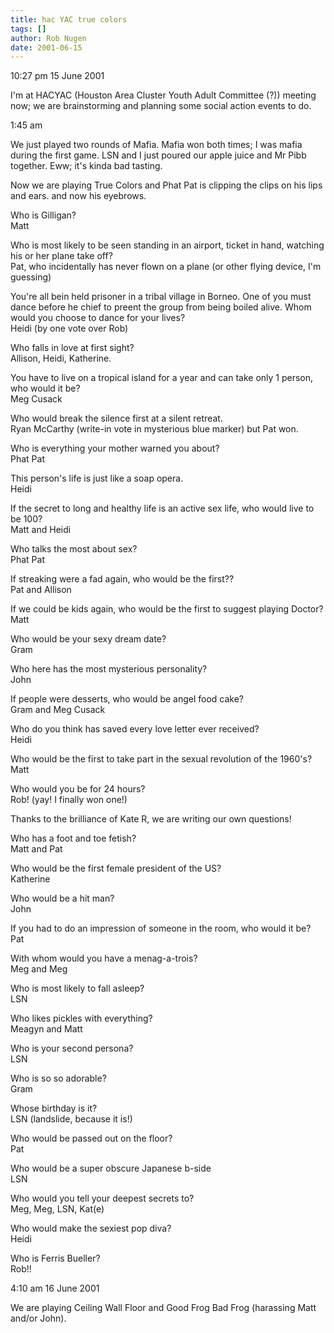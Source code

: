 ```yaml
---
title: hac YAC true colors
tags: []
author: Rob Nugen
date: 2001-06-15
---
```


<p class=date>10:27 pm 15 June 2001</p>

<p>I'm at HACYAC (Houston Area Cluster Youth Adult Committee (?))
meeting now; we are brainstorming and planning some social action
events to do.</p>

<p class=date>1:45 am</p>

<p>We just played two rounds of Mafia.  Mafia won both times; I was
mafia during the first game.  LSN and I just poured our apple juice
and Mr Pibb together.  Eww; it's kinda bad tasting.</p>

<p>Now we are playing True Colors and Phat Pat is clipping the clips
on his lips and ears.  and now his eyebrows.</p>

<p>Who is Gilligan?
<br>Matt</p>

<p>Who is most likely to be seen standing in an airport, ticket in
hand, watching his or her plane take off?  
<br>Pat, who incidentally has never flown on a plane (or other flying
device, I'm guessing)</p>

<p>You're all bein held prisoner in a tribal village in Borneo.  One
of you must dance before he chief to preent the group from being
boiled alive.  Whom would you choose to dance for your lives?
<br>Heidi (by one vote over Rob)</p>

<p>Who falls in love at first sight?
<br>Allison, Heidi, Katherine.</p>

<p>You have to live on a tropical island for a year and can take only
1 person, who would it be?
<br>Meg Cusack</p>

<p>Who would break the silence first at a silent retreat.
<br>Ryan McCarthy (write-in vote in mysterious blue marker) but Pat
won.</p>

<p>Who is everything your mother warned you about?
<br>Phat Pat</p>

<p>This person's life is just like a soap opera.
<br>Heidi</p>

<p>If the secret to long and healthy life is an active sex life, who
would live to be 100?
<br>Matt and Heidi</p>

<p>Who talks the most about sex?
<br>Phat Pat</p>

<p>If streaking were a fad again, who would be the first??
<br>Pat and Allison</p>

<p>If we could be kids again, who would be the first to suggest
playing Doctor?
<br>Matt</p>

<p>Who would be your sexy dream date?
<br>Gram</p>

<p>Who here has the most mysterious personality?
<br>John</p>

<p>If people were desserts, who would be angel food cake?
<br>Gram and Meg Cusack</p>

<p>Who do you think has saved every love letter ever received?
<br>Heidi</p>

<p>Who would be the first to take part in the sexual revolution of the
1960's?
<br>Matt</p>

<p>Who would you be for 24 hours?
<br>Rob!  (yay!  I finally won one!)</p>

<p>Thanks to the brilliance of Kate R, we are writing our own
questions!</p>

<p>Who has a foot and toe fetish?
<br>Matt and Pat</p>

<p>Who would be the first female president of the US?
<br>Katherine</p>

<p>Who would be a hit man?
<br>John</p>

<p>If you had to do an impression of someone in the room, who would it
be?
<br>Pat</p>

<p>With whom would you have a menag-a-trois?
<br>Meg and Meg</p>

<p>Who is most likely to fall asleep?
<br>LSN</p>

<p>Who likes pickles with everything?
<br>Meagyn and Matt</p>

<p>Who is your second persona?
<br>LSN</p>

<p>Who is so so adorable?
<br>Gram</p>

<p>Whose birthday is it?
<br>LSN (landslide, because it is!)</p>

<p>Who would be passed out on the floor?
<br>Pat</p>

<p>Who would be a super obscure Japanese b-side
<br>LSN</p>

<p>Who would you tell your deepest secrets to?
<br>Meg, Meg, LSN, Kat(e)</p>

<p>Who would make the sexiest pop diva?
<br>Heidi</p>

<p>Who is Ferris Bueller?
<br>Rob!!</p>

<p class=date>4:10 am 16 June 2001</p>

<p>We are playing Ceiling Wall Floor and Good Frog Bad Frog (harassing
Matt and/or John).</p>
